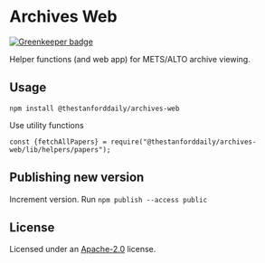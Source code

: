# Archives Web

[![Greenkeeper badge](https://badges.greenkeeper.io/TheStanfordDaily/archives-web.svg)](https://greenkeeper.io/)

Helper functions (and web app) for METS/ALTO archive viewing.

## Usage
```
npm install @thestanforddaily/archives-web
```

Use utility functions

```
const {fetchAllPapers} = require("@thestanforddaily/archives-web/lib/helpers/papers");
```

## Publishing new version
Increment version.
Run `npm publish --access public`

## License
Licensed under an [Apache-2.0](https://github.com/TheStanfordDaily/archives-web/blob/master/LICENSE) license.
